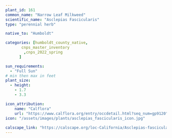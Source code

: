 ```yaml
---
plant_id: 161 
common_name: "Narrow Leaf Milkweed"
scientific_name: "Asclepias Fascicularis"
type: "perennial herb"

native_to: "Humboldt"

categories: [humboldt_county_native,
       cnps_master_inventory
        ,cnps_2022_spring
      ]

sun_requirements:
  - "Full Sun"
# min then max in feet
plant_size:
  - height: 
    - 1.7 
    - 3.3

icon_attribution: 
    name: "Calflora"
    url: "https://www.calflora.org/entry/occdetail.html?seq_num=gp9120"
icon: "/assets/images/plants/asclepias_fascicularis_icon.jpg"
 
calscape_link: "https://calscape.org/loc-California/Asclepias-fascicularis-(Narrow-Leaf-Milkweed)"
---
```

